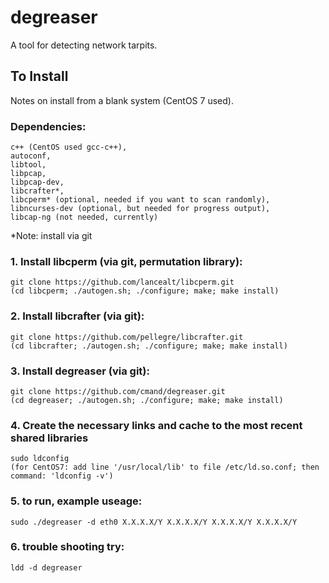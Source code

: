 degreaser
=========

A tool for detecting network tarpits.

## To Install
Notes on install from a blank system (CentOS 7 used).

### Dependencies:
    c++ (CentOS used gcc-c++),
    autoconf, 
    libtool,
    libpcap,
    libpcap-dev,
    libcrafter*,
    libcperm* (optional, needed if you want to scan randomly),
    libncurses-dev (optional, but needed for progress output),
    libcap-ng (not needed, currently)

*Note: install via git

 
### 1. Install libcperm (via git, permutation library):
    git clone https://github.com/lancealt/libcperm.git
    (cd libcperm; ./autogen.sh; ./configure; make; make install)
### 2. Install libcrafter (via git):
    git clone https://github.com/pellegre/libcrafter.git
    (cd libcrafter; ./autogen.sh; ./configure; make; make install)
### 3. Install degreaser (via git):
    git clone https://github.com/cmand/degreaser.git
    (cd degreaser; ./autogen.sh; ./configure; make; make install)
### 4. Create the necessary links and cache to the most recent shared libraries
    sudo ldconfig
    (for CentOS7: add line '/usr/local/lib' to file /etc/ld.so.conf; then command: 'ldconfig -v')
### 5. to run, example useage: 
    sudo ./degreaser -d eth0 X.X.X.X/Y X.X.X.X/Y X.X.X.X/Y X.X.X.X/Y

### 6. trouble shooting try:
    ldd -d degreaser


